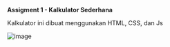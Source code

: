 
**Assigment 1 - Kalkulator Sederhana**

Kalkulator ini dibuat menggunakan HTML, CSS, dan Js

![image](https://user-images.githubusercontent.com/86040508/154307030-f3f15314-539d-42ee-b270-0dda5f3eaacf.png)

